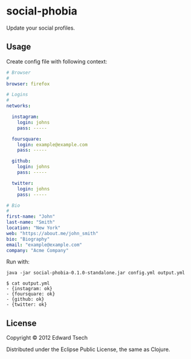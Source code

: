 # social-phobia

Update your social profiles.

## Usage

Create config file with following context:

``` yaml
# Browser
#
browser: firefox

# Logins
#
networks:

  instagram:
    login: johns
    pass: -----

  foursquare:
    login: example@example.com
    pass: -----

  github:
    login: johns
    pass: -----

  twitter:
    login: johns
    pass: -----

# Bio
#
first-name: "John"
last-name: "Smith"
location: "New York"
web: "https://about.me/john_smith"
bio: "Biography"
email: "example@example.com"
company: "Acme Company"
```

Run with:

`java -jar social-phobia-0.1.0-standalone.jar config.yml output.yml`

```
$ cat output.yml
- {instagram: ok}
- {foursquare: ok}
- {github: ok}
- {twitter: ok}
```

## License

Copyright © 2012 Edward Tsech

Distributed under the Eclipse Public License, the same as Clojure.
